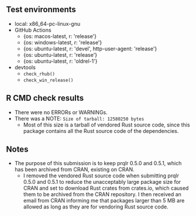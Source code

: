 ## Test environments

- local: x86_64-pc-linux-gnu
- GitHub Actions
  - {os: macos-latest,   r: 'release'}
  - {os: windows-latest, r: 'release'}
  - {os: ubuntu-latest,   r: 'devel', http-user-agent: 'release'}
  - {os: ubuntu-latest,   r: 'release'}
  - {os: ubuntu-latest,   r: 'oldrel-1'}
- devtools
  - `check_rhub()`
  - `check_win_release()`

## R CMD check results

- There were no ERRORs or WARNINGs.
- There was a NOTE: `Size of tarball: 12580250 bytes`
  - Most of this size is a tarball of vendored Rust source code,
    since this package contains all the Rust source code of the dependencies.

## Notes

- The purpose of this submission is to keep prqlr 0.5.0 and 0.5.1, which has been archived from CRAN, existing on CRAN.
  - I removed the vendored Rust source code when submitting prqlr 0.5.0 and 0.5.1 to reduce the unacceptably large package size
    for CRAN and set to download Rust crates from crates.io, which caused them to be archived from the CRAN repository.
    I then received an email from CRAN informing me that packages larger than 5 MB are allowed as long as they are for
    vendoring Rust source code.
